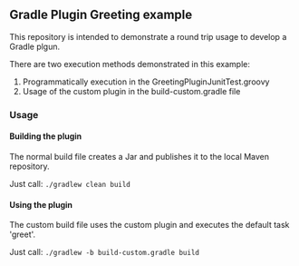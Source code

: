 ## Gradle Plugin Greeting example
This repository is intended to demonstrate a round trip usage to develop a Gradle plgun.

There are two execution methods demonstrated in this example:
1. Programmatically execution in the GreetingPluginJunitTest.groovy
2. Usage of the custom plugin in the build-custom.gradle file

### Usage

#### Building the plugin
The normal build file creates a Jar and publishes it to the local Maven repository.

Just call: 
```./gradlew clean build```

#### Using the plugin

The custom build file uses the custom plugin and executes the default task 'greet'.

Just call: ```./gradlew -b build-custom.gradle build```